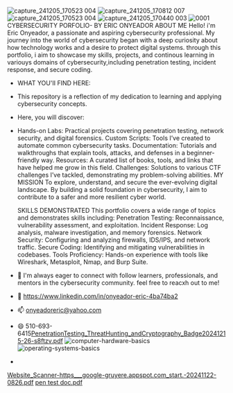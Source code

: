 ![capture_241205_170523 004](https://github.com/user-attachments/assets/b6319120-a937-4966-b41e-892ea494b8b7)
![capture_241205_170812 007](https://github.com/user-attachments/assets/ad211e9e-c9db-4dbb-a5b3-9f659b454db5)
![capture_241205_170523 004](https://github.com/user-attachments/assets/8cf35373-cd73-4214-9457-a1dcc2218cbd)
![capture_241205_170440 003](https://github.com/user-attachments/assets/3a09b9d9-8859-4c4e-9dab-b6c67c6ae813)
![0001](https://github.com/user-attachments/assets/92fa5951-bacf-408f-861c-03c6808bc670)
CYBERSECURITY PORFOLIO- BY
ERIC ONYEADOR
ABOUT ME
Hello! i'm Eric Onyeador, a passionate and aspiring cybersecurity professional. My journey into the world of cybersecurity began with a deep curiosity about how technology works and 
a desire to protect digital systems. through this portfolio, i aim to showcase my skills, projects, and continous learning in variouys domains of cybersecurity,including penetration testing,
incident response, and secure coding.

- WHAT YOU'II FIND HERE:
- This repository is a reflection of my dedication to learning and applying cybersecurity concepts.
- Here, you will discover:
- Hands-on Labs: Practical projects covering penetration testing, network security, and digital forensics.
Custom Scripts: Tools I’ve created to automate common cybersecurity tasks.
Documentation: Tutorials and walkthroughs that explain tools, attacks, and defenses in a beginner-friendly way.
Resources: A curated list of books, tools, and links that have helped me grow in this field.
Challenges: Solutions to various CTF challenges I’ve tackled, demonstrating my problem-solving abilities.
  MY MISSION
To explore, understand, and secure the ever-evolving digital landscape. By building a solid foundation in cybersecurity, I aim to contribute to a safer and more resilient cyber world.

  SKILLS DEMONSTRATED 
This portfolio covers a wide range of topics and demonstrates skills including:
Penetration Testing: Reconnaissance, vulnerability assessment, and exploitation.
Incident Response: Log analysis, malware investigation, and memory forensics.
Network Security: Configuring and analyzing firewalls, IDS/IPS, and network traffic.
Secure Coding: Identifying and mitigating vulnerabilities in codebases.
Tools Proficiency: Hands-on experience with tools like Wireshark, Metasploit, Nmap, and Burp Suite.

- 🌱 I'm always eager to connect with follow learners, professionals, and mentors in the cybersecurity community. feel free to reacxh out to me! 
- 💞️ https://www.linkedin.com/in/onyeador-eric-4ba74ba2
- 📫 onyeadoreric@yahoo.com
- 😄 510-693-6415[PenetrationTesting_ThreatHunting_andCryptography_Badge20241215-26-s8ftzv.pdf](https://github.com/user-attachments/files/18138595/PenetrationTesting_ThreatHunting_andCryptography_Badge20241215-26-s8ftzv.pdf)
![computer-hardware-basics](https://github.com/user-attachments/assets/dbc0b9d1-1bc8-44f5-96bd-cca6e9a8b6d9)
![operating-systems-basics](https://github.com/user-attachments/assets/c290c5ea-3dcf-42f2-914a-35da637465fc)

- 
[Website_Scanner-https___google-gruyere.appspot.com_start.-20241122-0826.pdf](https://github.com/user-attachments/files/17928862/Website_Scanner-https___google-gruyere.appspot.com_start.-20241122-0826.pdf)
[pen test doc.pdf](https://github.com/user-attachments/files/17928853/pen.test.doc.pdf)


